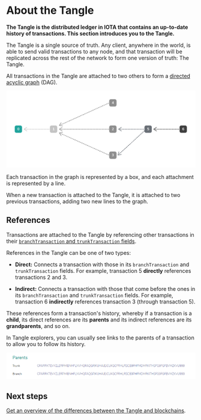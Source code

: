 # About the Tangle

**The Tangle is the distributed ledger in IOTA that contains an up-to-date history of transactions. This section introduces you to the Tangle.**

The Tangle is a single source of truth. Any client, anywhere in the world, is able to send valid transactions to any node, and that transaction will be replicated across the rest of the network to form one version of truth: The Tangle.

All transactions in the Tangle are attached to two others to form a [directed acyclic graph](https://en.wikipedia.org/wiki/Directed_acyclic_graph) (DAG).

![A directed acyclic graph](../images/dag.png)

Each transaction in the graph is represented by a box, and each attachment is represented by a line.

When a new transaction is attached to the Tangle, it is attached to two previous transactions, adding two new lines to the graph.

## References

Transactions are attached to the Tangle by referencing other transactions in their [`branchTransaction` and `trunkTransaction` fields](../references/transaction-fields.md).

References in the Tangle can be one of two types:

- **Direct:** Connects a transaction with those in its `branchTransaction` and `trunkTransaction` fields. For example, transaction 5 **directly** references transactions 2 and 3.

- **Indirect:** Connects a transaction with those that come before the ones in its `branchTransaction` and `trunkTransaction` fields. For example, transaction 6 **indirectly** references transaction 3 (through transaction 5).

These references form a transaction's history, whereby if a transaction is a **child**, its direct references are its **parents** and its indirect references are its **grandparents**, and so on.

In Tangle explorers, you can usually see links to the parents of a transaction to allow you to follow its history.

![Parents](../images/parents.png)

## Next steps

[Get an overview of the differences between the Tangle and blockchains](../the-tangle/tangle-vs-blockchain.md).